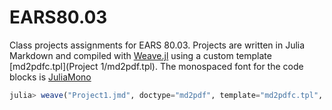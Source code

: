# EARS80.03

Class projects assignments for EARS 80.03. Projects are written in Julia Markdown and compiled with [Weave.jl](https://github.com/JunoLab/Weave.jl) using a custom template [md2pdfc.tpl](Project 1/md2pdf.tpl). The monospaced font for the code blocks is [JuliaMono](https://github.com/cormullion/juliamono)

```julia
julia> weave("Project1.jmd", doctype="md2pdf", template="md2pdfc.tpl", keep_unicode=true)
```
